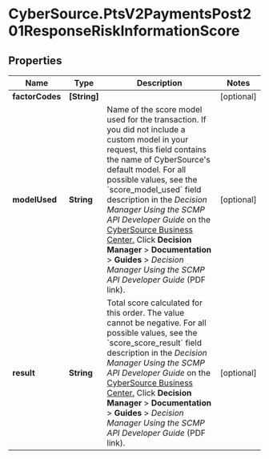 # CyberSource.PtsV2PaymentsPost201ResponseRiskInformationScore

## Properties
Name | Type | Description | Notes
------------ | ------------- | ------------- | -------------
**factorCodes** | **[String]** |  | [optional] 
**modelUsed** | **String** | Name of the score model used for the transaction. If you did not include a custom model in your request, this field contains the name of CyberSource&#39;s default model.  For all possible values, see the &#x60;score_model_used&#x60; field description in the _Decision Manager Using the SCMP API Developer Guide_ on the [CyberSource Business Center.](https://ebc2.cybersource.com/ebc2/) Click **Decision Manager** &gt; **Documentation** &gt; **Guides** &gt; _Decision Manager Using the SCMP API Developer Guide_ (PDF link).  | [optional] 
**result** | **String** | Total score calculated for this order. The value cannot be negative.  For all possible values, see the &#x60;score_score_result&#x60; field description in the _Decision Manager Using the SCMP API Developer Guide_ on the [CyberSource Business Center.](https://ebc2.cybersource.com/ebc2/) Click **Decision Manager** &gt; **Documentation** &gt; **Guides** &gt; _Decision Manager Using the SCMP API Developer Guide_ (PDF link).  | [optional] 


